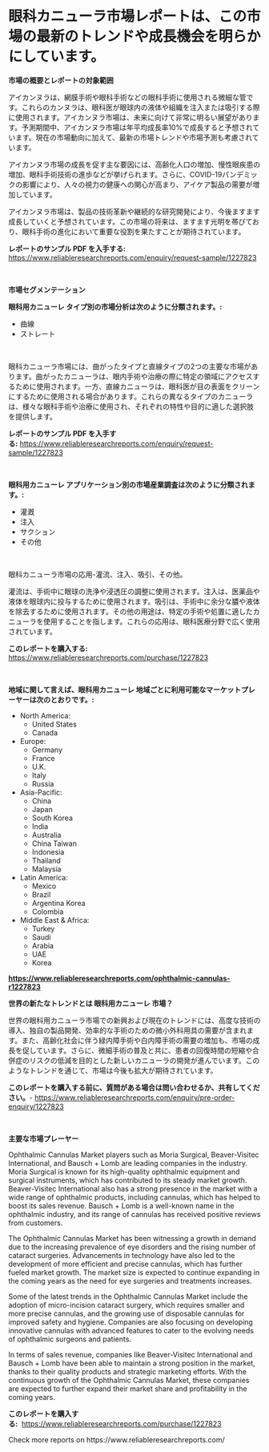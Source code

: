 <p><h1>眼科カニューラ市場レポートは、この市場の最新のトレンドや成長機会を明らかにしています。</h1></p><p><strong>市場の概要とレポートの対象範囲</strong></p>
<p><p>アイカンヌラは、網膜手術や眼科手術などの眼科手術に使用される微細な管です。これらのカンヌラは、眼科医が眼球内の液体や組織を注入または吸引する際に使用されます。アイカンヌラ市場は、未来に向けて非常に明るい展望があります。予測期間中、アイカンヌラ市場は年平均成長率10%で成長すると予想されています。現在の市場動向に加えて、最新の市場トレンドや市場予測も考慮されています。</p><p>アイカンヌラ市場の成長を促す主な要因には、高齢化人口の増加、慢性眼疾患の増加、眼科手術技術の進歩などが挙げられます。さらに、COVID-19パンデミックの影響により、人々の視力の健康への関心が高まり、アイケア製品の需要が増加しています。</p><p>アイカンヌラ市場は、製品の技術革新や継続的な研究開発により、今後ますます成長していくと予想されています。この市場の将来は、ますます光明を帯びており、眼科手術の進化において重要な役割を果たすことが期待されています。</p></p>
<p><strong>レポートのサンプル PDF を入手する:</strong> <a href="https://www.reliableresearchreports.com/enquiry/request-sample/1227823">https://www.reliableresearchreports.com/enquiry/request-sample/1227823</a></p>
<p>&nbsp;</p>
<p><strong>市場セグメンテーション</strong></p>
<p><strong>眼科用カニューレ タイプ別の市場分析は次のように分類されます。:</strong></p>
<p><ul><li>曲線</li><li>ストレート</li></ul></p>
<p>&nbsp;</p>
<p><p>眼科カニューラ市場には、曲がったタイプと直線タイプの2つの主要な市場があります。曲がったカニューラは、眼内手術や治療の際に特定の領域にアクセスするために使用されます。一方、直線カニューラは、眼科医が目の表面をクリーンにするために使用される場合があります。これらの異なるタイプのカニューラは、様々な眼科手術や治療に使用され、それぞれの特性や目的に適した選択肢を提供します。</p></p>
<p><strong>レポートのサンプル PDF を入手する:</strong>&nbsp;<a href="https://www.reliableresearchreports.com/enquiry/request-sample/1227823">https://www.reliableresearchreports.com/enquiry/request-sample/1227823</a></p>
<p>&nbsp;</p>
<p><strong> 眼科用カニューレ アプリケーション別の市場産業調査は次のように分類されます。:</strong></p>
<p><ul><li>灌漑</li><li>注入</li><li>サクション</li><li>その他</li></ul></p>
<p>&nbsp;</p>
<p><p>眼科カニューラ市場の応用-灌流、注入、吸引、その他。</p><p>灌流は、手術中に眼球の洗浄や浸透圧の調整に使用されます。注入は、医薬品や液体を眼球内に投与するために使用されます。吸引は、手術中に余分な膿や液体を除去するために使用されます。その他の用途は、特定の手術や処置に適したカニューラを使用することを指します。これらの応用は、眼科医療分野で広く使用されています。</p></p>
<p><strong>このレポートを購入する:</strong>&nbsp; <a href="https://www.reliableresearchreports.com/purchase/1227823">https://www.reliableresearchreports.com/purchase/1227823</a></p>
<p>&nbsp;</p>
<p><strong>地域に関して言えば、眼科用カニューレ 地域ごとに利用可能なマーケットプレーヤーは次のとおりです。:</strong></p>
<p><ul>
    <li>
        North America:
        <ul>
            <li>United States</li>
            <li>Canada</li>
        </ul>
    </li>
    <li>
        Europe:
        <ul>
            <li>Germany</li>
            <li>France</li>
            <li>U.K.</li>
            <li>Italy</li>
            <li>Russia</li>
        </ul>
    </li>
    <li>
        Asia-Pacific:
        <ul>
            <li>China</li>
            <li>Japan</li>
            <li>South Korea</li>
            <li>India</li>
            <li>Australia</li>
            <li>China Taiwan</li>
            <li>Indonesia</li>
            <li>Thailand</li>
            <li>Malaysia</li>
        </ul>
    </li>
    <li>
        Latin America:
        <ul>
            <li>Mexico</li>
            <li>Brazil</li>
            <li>Argentina Korea</li>
            <li>Colombia</li>
        </ul>
    </li>
    <li>
        Middle East & Africa:
        <ul>
            <li>Turkey</li>
            <li>Saudi</li>
            <li>Arabia</li>
            <li>UAE</li>
            <li>Korea</li>
        </ul>
    </li>
    </ul></p>
<p><strong><a href="https://www.reliableresearchreports.com/ophthalmic-cannulas-r1227823">https://www.reliableresearchreports.com/ophthalmic-cannulas-r1227823</a></strong>&nbsp;</p>
<p><strong>世界の新たなトレンドとは 眼科用カニューレ 市場？</strong></p>
<p><p>世界の眼科用カニューラ市場での新興および現在のトレンドには、高度な技術の導入、独自の製品開発、効率的な手術のための微小外科用具の需要が含まれます。また、高齢化社会に伴う緑内障手術や白内障手術の需要の増加も、市場の成長を促しています。さらに、微細手術の普及と共に、患者の回復時間の短縮や合併症のリスクの低減を目的とした新しいカニューラの開発が進んでいます。このようなトレンドを通じて、市場は今後も拡大が期待されています。</p></p>
<p><strong>このレポートを購入する前に、質問がある場合は問い合わせるか、共有してください。</strong>- <a href="https://www.reliableresearchreports.com/enquiry/pre-order-enquiry/1227823">https://www.reliableresearchreports.com/enquiry/pre-order-enquiry/1227823</a></p>
<p>&nbsp;</p>
<p><strong>主要な市場プレーヤー</strong></p>
<p><p>Ophthalmic Cannulas Market players such as Moria Surgical, Beaver-Visitec International, and Bausch + Lomb are leading companies in the industry. Moria Surgical is known for its high-quality ophthalmic equipment and surgical instruments, which has contributed to its steady market growth. Beaver-Visitec International also has a strong presence in the market with a wide range of ophthalmic products, including cannulas, which has helped to boost its sales revenue. Bausch + Lomb is a well-known name in the ophthalmic industry, and its range of cannulas has received positive reviews from customers.</p><p>The Ophthalmic Cannulas Market has been witnessing a growth in demand due to the increasing prevalence of eye disorders and the rising number of cataract surgeries. Advancements in technology have also led to the development of more efficient and precise cannulas, which has further fueled market growth. The market size is expected to continue expanding in the coming years as the need for eye surgeries and treatments increases.</p><p>Some of the latest trends in the Ophthalmic Cannulas Market include the adoption of micro-incision cataract surgery, which requires smaller and more precise cannulas, and the growing use of disposable cannulas for improved safety and hygiene. Companies are also focusing on developing innovative cannulas with advanced features to cater to the evolving needs of ophthalmic surgeons and patients.</p><p>In terms of sales revenue, companies like Beaver-Visitec International and Bausch + Lomb have been able to maintain a strong position in the market, thanks to their quality products and strategic marketing efforts. With the continuous growth of the Ophthalmic Cannulas Market, these companies are expected to further expand their market share and profitability in the coming years.</p></p>
<p><strong>このレポートを購入する:</strong>&nbsp;&nbsp;<a href="https://www.reliableresearchreports.com/purchase/1227823">https://www.reliableresearchreports.com/purchase/1227823</a></p>
<p>Check more reports on https://www.reliableresearchreports.com/</p>